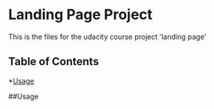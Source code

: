 # Landing Page Project
This is the files for the udacity course project 'landing page'
## Table of Contents

*[Usage](#Usage)

##Usage
